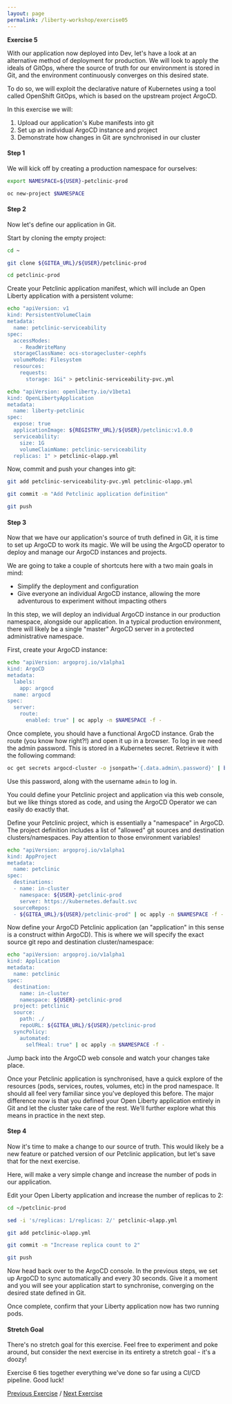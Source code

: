 ```yaml
---
layout: page
permalink: /liberty-workshop/exercise05
---
```

__Exercise 5__

With our application now deployed into Dev, let's have a look at an alternative method of deployment for production. We will look to apply the ideals of GitOps, where the source of truth for our environment is stored in Git, and the environment continuously converges on this desired state.

To do so, we will exploit the declarative nature of Kubernetes using a tool called OpenShift GitOps, which is based on the upstream project ArgoCD.

In this exercise we will:
1. Upload our application's Kube manifests into git
1. Set up an individual ArgoCD instance and project
1. Demonstrate how changes in Git are synchronised in our cluster

#### Step 1
We will kick off by creating a production namespace for ourselves:
```bash
export NAMESPACE=${USER}-petclinic-prod

oc new-project $NAMESPACE
```

#### Step 2
Now let's define our application in Git.

Start by cloning the empty project:
```bash
cd ~

git clone ${GITEA_URL}/${USER}/petclinic-prod

cd petclinic-prod
```

Create your Petclinic application manifest, which will include an Open Liberty application with a persistent volume:
```bash
echo "apiVersion: v1
kind: PersistentVolumeClaim
metadata:
  name: petclinic-serviceability
spec:
  accessModes:
    - ReadWriteMany
  storageClassName: ocs-storagecluster-cephfs
  volumeMode: Filesystem
  resources:
    requests:
      storage: 1Gi" > petclinic-serviceability-pvc.yml

echo "apiVersion: openliberty.io/v1beta1
kind: OpenLibertyApplication
metadata:
  name: liberty-petclinic
spec:
  expose: true
  applicationImage: ${REGISTRY_URL}/${USER}/petclinic:v1.0.0
  serviceability:
    size: 1G
    volumeClaimName: petclinic-serviceability
  replicas: 1" > petclinic-olapp.yml
```

Now, commit and push your changes into git:
```bash
git add petclinic-serviceability-pvc.yml petclinic-olapp.yml

git commit -m "Add Petclinic application definition"

git push
```

#### Step 3
Now that we have our application's source of truth defined in Git, it is time to set up ArgoCD to work its magic. We will be using the ArgoCD operator to deploy and manage our ArgoCD instances and projects.

We are going to take a couple of shortcuts here with a two main goals in mind:
* Simplify the deployment and configuration
* Give everyone an individual ArgoCD instance, allowing the more adventurous to experiment without impacting others

In this step, we will deploy an individual ArgoCD instance in our production namespace, alongside our application. In a typical production environment, there will likely be a single "master" ArgoCD server in a protected administrative namespace.

First, create your ArgoCD instance:
```bash
echo "apiVersion: argoproj.io/v1alpha1
kind: ArgoCD
metadata:
  labels:
    app: argocd
  name: argocd
spec:
  server:
    route:
      enabled: true" | oc apply -n $NAMESPACE -f -
```

Once complete, you should have a functional ArgoCD instance. Grab the route (you know how right?!) and open it up in a browser. To log in we need the admin password. This is stored in a Kubernetes secret. Retrieve it with the following command:
```bash
oc get secrets argocd-cluster -o jsonpath='{.data.admin\.password}' | base64 -d && echo
```

Use this password, along with the username `admin` to log in.

You could define your Petclinic project and application via this web console, but we like things stored as code, and using the ArgoCD Operator we can easily do exactly that.

Define your Petclinic project, which is essentially a "namespace" in ArgoCD. The project definition includes a list of "allowed" git sources and destination clusters/namespaces. Pay attention to those environment variables!
```bash
echo "apiVersion: argoproj.io/v1alpha1
kind: AppProject
metadata:
  name: petclinic
spec:
  destinations:
  - name: in-cluster
    namespace: ${USER}-petclinic-prod
    server: https://kubernetes.default.svc
  sourceRepos:
  - ${GITEA_URL}/${USER}/petclinic-prod" | oc apply -n $NAMESPACE -f -
```

Now define your ArgoCD Petclinic application (an "application" in this sense is a construct within ArgoCD). This is where we will specify the exact source git repo and destination cluster/namespace:
```bash
echo "apiVersion: argoproj.io/v1alpha1
kind: Application
metadata:
  name: petclinic
spec:
  destination:
    name: in-cluster
    namespace: ${USER}-petclinic-prod
  project: petclinic
  source:
    path: ./
    repoURL: ${GITEA_URL}/${USER}/petclinic-prod
  syncPolicy:
    automated:
      selfHeal: true" | oc apply -n $NAMESPACE -f -
```

Jump back into the ArgoCD web console and watch your changes take place.

Once your Petclinic application is synchronised, have a quick explore of the resources (pods, services, routes, volumes, etc) in the prod namespace. It should all feel very familiar since you've deployed this before. The major difference now is that you defined your Open Liberty application entirely in Git and let the cluster take care of the rest. We'll further explore what this means in practice in the next step.

#### Step 4
Now it's time to make a change to our source of truth. This would likely be a new feature or patched version of our Petclinic application, but let's save that for the next exercise.

Here, will make a very simple change and increase the number of pods in our application.

Edit your Open Liberty application and increase the number of replicas to 2:
```bash
cd ~/petclinic-prod

sed -i 's/replicas: 1/replicas: 2/' petclinic-olapp.yml

git add petclinic-olapp.yml

git commit -m "Increase replica count to 2"

git push
```

Now head back over to the ArgoCD console. In the previous steps, we set up ArgoCD to sync automatically and every 30 seconds. Give it a moment and you will see your application start to synchronise, converging on the desired state defined in Git.

Once complete, confirm that your Liberty application now has two running pods.

#### Stretch Goal
There's no stretch goal for this exercise. Feel free to experiment and poke around, but consider the next exercise in its entirety a stretch goal - it's a doozy!

Exercise 6 ties together everything we've done so far using a CI/CD pipeline. Good luck!

[Previous Exercise](exercise04) / [Next Exercise](exercise06)
